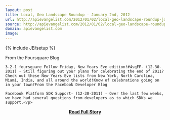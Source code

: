 ```yaml
---
layout: post
title: Local, Geo Landscape Roundup - January 2nd, 2012
url: http://apievangelist.com/2012/01/02/local-geo-landscape-roundup-january-2nd-2012/
source: http://apievangelist.com/2012/01/02/local-geo-landscape-roundup-january-2nd-2012/
domain: apievangelist.com
image: 
---
```

{% include JB/setup %}<p>From the Foursquare Blog

	3-2-1 foursquare Follow Friday, New Years Eve edition!#4sqFF- (12-30-2011) - Still figuring out your plans for celebrating the end of 2011?Check out these New Years Eve lists from New York, North Carolina, Miami, India, and all around the world!Know of celebrations going on in your town?From the Facebook Developer Blog

	Facebook Platform SDK Support- (12-30-2011) - Over the last few weeks, we have had several questions from developers as to which SDKs we support.</p>
<center><p><a href="http://apievangelist.com/2012/01/02/local-geo-landscape-roundup-january-2nd-2012/" style='padding:25px; font-sze:18px; font-weight: bold;'>Read Full Story</a></p></center>
